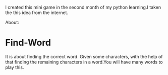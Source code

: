 I created this mini game in the second month of my python learning.I taken the this idea from the internet.

About:
# Find-Word
It is about finding the correct word. Given some characters, with the help of that finding the remaining characters in a word.You will have many words to play this.


